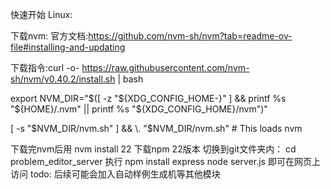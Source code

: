 快速开始
Linux:

下载nvm:
官方文档:https://github.com/nvm-sh/nvm?tab=readme-ov-file#installing-and-updating


下载指令:curl -o- https://raw.githubusercontent.com/nvm-sh/nvm/v0.40.2/install.sh | bash


export NVM_DIR="$([ -z "${XDG_CONFIG_HOME-}" ] && printf %s "${HOME}/.nvm" || printf %s "${XDG_CONFIG_HOME}/nvm")"


[ -s "$NVM_DIR/nvm.sh" ] && \. "$NVM_DIR/nvm.sh" # This loads nvm

下载完nvm后用
nvm install 22
下载npm 22版本
切换到git文件夹内：
cd problem_editor_server
执行 npm install express
node server.js
即可在网页上访问
todo:
后续可能会加入自动样例生成机等其他模块
